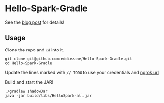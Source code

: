 # Hello-Spark-Gradle

See the [blog post](https://www.twilio.com/blog/2015/09/getting-started-with-gradle-and-the-spark-framework-3.html) for details!

## Usage

Clone the repo and `cd` into it.

```
git clone git@github.com:eddiezane/Hello-Spark-Gradle.git
cd Hello-Spark-Gradle
```

Update the lines marked with `// TODO` to use your credentials and [ngrok url](https://www.twilio.com/blog/2013/10/test-your-webhooks-locally-with-ngrok.html)

Build and start the JAR!

```
./gradlew shadowJar
java -jar build/libs/HelloSpark-all.jar
```